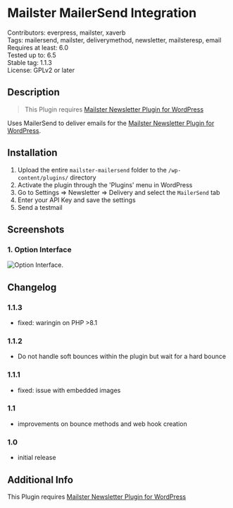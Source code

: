 # Mailster MailerSend Integration

Contributors: everpress, mailster, xaverb  
Tags: mailersend, mailster, deliverymethod, newsletter, mailsteresp, email  
Requires at least: 6.0  
Tested up to: 6.5  
Stable tag: 1.1.3  
License: GPLv2 or later

## Description

> This Plugin requires [Mailster Newsletter Plugin for WordPress](https://mailster.co/?utm_campaign=wporg&utm_source=wordpress.org&utm_medium=readme&utm_term=MailerSend)

Uses MailerSend to deliver emails for the [Mailster Newsletter Plugin for WordPress](https://mailster.co/?utm_campaign=wporg&utm_source=wordpress.org&utm_medium=readme&utm_term=MailerSend).

## Installation

1. Upload the entire `mailster-mailersend` folder to the `/wp-content/plugins/` directory
2. Activate the plugin through the 'Plugins' menu in WordPress
3. Go to Settings => Newsletter => Delivery and select the `MailerSend` tab
4. Enter your API Key and save the settings
5. Send a testmail

## Screenshots

### 1. Option Interface

![Option Interface.](https://ps.w.org/mailster-mailersend/assets/screenshot-1.png)

## Changelog

### 1.1.3

- fixed: waringin on PHP >8.1

### 1.1.2

- Do not handle soft bounces within the plugin but wait for a hard bounce

### 1.1.1

- fixed: issue with embedded images

### 1.1

- improvements on bounce methods and web hook creation

### 1.0

- initial release

## Additional Info

This Plugin requires [Mailster Newsletter Plugin for WordPress](https://mailster.co/?utm_campaign=wporg&utm_source=wordpress.org&utm_medium=readme&utm_term=MailerSend)
